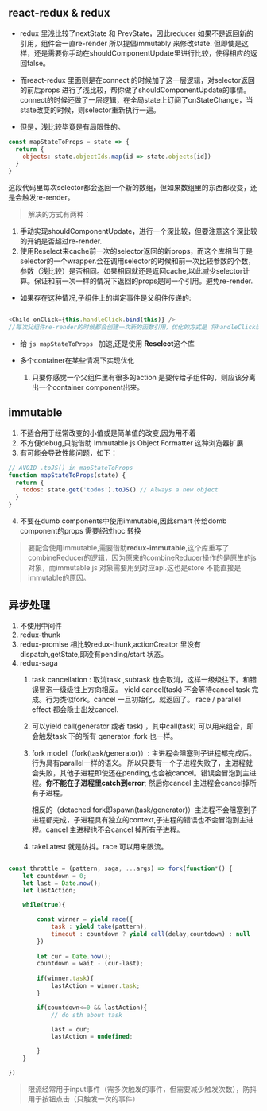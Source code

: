 ## react-redux & redux
* redux 里浅比较了nextState 和 PrevState，因此reducer 如果不是返回新的引用，组件会一直re-render
所以提倡immutably 来修改state. 但即使是这样，还是需要你手动在shouldComponentUpdate里进行比较，使得相应的返回false。

* 而react-redux 里面则是在connect 的时候加了这一层逻辑，对selector返回的前后props 进行了浅比较，帮你做了shouldComponentUpdate的事情。
connect的时候还做了一层逻辑，在全局state上订阅了onStateChange，当state改变的时候，则selector重新执行一遍。


* 但是，浅比较毕竟是有局限性的。
```javascript
const mapStateToProps = state => {
  return {
    objects: state.objectIds.map(id => state.objects[id])
  }
}
```
这段代码里每次selector都会返回一个新的数组，但如果数组里的东西都没变，还是会触发re-render。

> 解决的方式有两种：
1. 手动实现shouldComponentUpdate，进行一个深比较，但要注意这个深比较的开销是否超过re-render.
2. 使用Reselect来cache前一次的selector返回的新props，而这个库相当于是selector的一个wrapper.会在调用selector的时候和前一次比较参数的个数，参数（浅比较）是否相同。如果相同就还是返回cache,以此减少selector计算。保证和前一次一样的情况下返回的props是同一个引用。避免re-render.

* 如果存在这种情况,子组件上的绑定事件是父组件传递的:
```javascript

<Child onClick={this.handleClick.bind(this)} />
//每次父组件re-render的时候都会创建一次新的函数引用，优化的方式是 将handleClick绑定在constructor里

```


* 给 ```js mapStateToProps ``` 加速,还是使用 **Reselect**这个库


* 多个container在某些情况下实现优化
    1. 只要你感觉一个父组件里有很多的action 是要传给子组件的，则应该分离出一个container component出来。



## immutable
1. 不适合用于经常改变的小值或是简单值的改变,因为用不着
2. 不方便debug,只能借助 Immutable.js Object Formatter 这种浏览器扩展
3. 有可能会导致性能问题，如下：
```javascript
// AVOID .toJS() in mapStateToProps
function mapStateToProps(state) {
  return {
    todos: state.get('todos').toJS() // Always a new object
  }
}
```
4. 不要在dumb components中使用immutable,因此smart 传给domb component的props 需要经过hoc 转换

> 要配合使用immutable,需要借助**redux-immutable**,这个库重写了combineReducer的逻辑，因为原来的combineReducer操作的是原生的js对象，而immutable js 对象需要用到对应api.这也是store 不能直接是immutable的原因。



## 异步处理
1. 不使用中间件
2. redux-thunk
3. redux-promise
    相比较redux-thunk,actionCreator 里没有dispatch,getState,即没有pending/start 状态。
4. redux-saga
    1. task cancellation : 取消task ,subtask 也会取消，这样一级级往下。和错误冒泡一级级往上方向相反。
       yield cancel(task) 不会等待cancel task 完成。行为类似fork。cancel 一旦初始化，就返回了。
       race / parallel effect 都会隐士出发cancel.

    2. 可以yield call(generator 或者 task) ，其中call(task) 可以用来组合，即会触发task 下的所有        generator ;fork 也一样。

    3. fork model（fork(task/generator)）: 主进程会阻塞到子进程都完成后。行为具有parallel一样的语义。
       所以只要有一个子进程失败了，主进程就会失败，其他子进程即使还在pending,也会被cancel。错误会冒泡到主进程。**你不能在子进程里catch到error**;
       然后你cancel 主进程会cancel掉所有子进程。

       相反的（detached fork即spawn(task/generator)）主进程不会阻塞到子进程都完成，子进程具有独立的context,子进程的错误也不会冒泡到主进程。cancel 主进程也不会cancel 掉所有子进程。

    4. takeLatest 就是防抖。race 可以用来限流。

```javascript

const throttle = (pattern, saga, ...args) => fork(function*() {
    let countdown = 0;
    let last = Date.now();
    let lastAction;

    while(true){

        const winner = yield race({
            task : yield take(pattern),
            timeout : countdown ? yield call(delay,countdown) : null
        })
        
        let cur = Date.now();
        countdown = wait - (cur-last);
        
        if(winner.task){
            lastAction = winner.task;
        }

        if(countdown<=0 && lastAction){
            // do sth about task

            last = cur;
            lastAction = undefined;

        }
    }

})

```
  >限流经常用于input事件（需多次触发的事件，但需要减少触发次数），防抖用于按钮点击（只触发一次的事件）






















